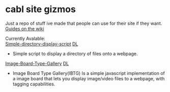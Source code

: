 # cabl site gizmos

Just a repo of stuff ive made that people can use for their site if they want.    
[Guides on the wiki](https://github.com/cablll/cabl-site-gizmos/wiki)

Currently Avalable:   
[Simple-directory-display-script](https://github.com/cablll/cabl-site-gizmos/wiki/Simple-directory-display-script)     [DL](https://github.com/cablll/cabl-site-gizmos/releases/tag/DDS)
-  Simple script to display a directory of files onto a webpage.


[Image-Board-Type-Gallery](https://github.com/cablll/cabl-site-gizmos/wiki/Image-Board-Type-Gallery)     [DL](https://github.com/cablll/cabl-site-gizmos/releases/tag/GalleryTypeDisplayer) 
-  Image Board Type Gallery(IBTG) Is a simple javascript implementation of a image board that lets you display image/video files to a webpage,  with tagging capabilities.   
